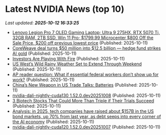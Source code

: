 # Latest NVIDIA News (top 10)
_Last updated: **2025-10-12 16:33:25**_

- [Lenovo Legion Pro 7 OLED Gaming Laptop; Ultra 9 275HX, RTX 5070 Ti, 32GB RAM, 2TB SSD, Win 11 Pro; $1799.99 Microcenter $800 Off the Sale Price, $200 off previous lowest price](https://slickdeals.net/f/18691267-lenovo-legion-pro-7-oled-gaming-laptop-ultra-9-275hx-rtx-5070-ti-32gb-ram-2tb-ssd-win-11-pro-1799-99-microcenter-800-off-the-sale-price-200-off-previous-lowest-price) (Published: 2025-10-11)
- [CoreWeave deal turns $50 million into $12.5 billion — hedge fund strikes AI gold](https://economictimes.indiatimes.com/news/international/us/coreweave-deal-turns-50-million-into-12-5-billion-hedge-fund-strikes-ai-gold/articleshow/124480131.cms) (Published: 2025-10-11)
- [Investors Are Playing With Fire](https://biztoc.com/x/1ef4a7dd1557ef00) (Published: 2025-10-11)
- [US West’s Wild Rainy Weather Set to Extend Through Weekend](https://biztoc.com/x/0906c3c5e263a211) (Published: 2025-10-11)
- [AP reader question: What if essential federal workers don’t show up for work?](https://biztoc.com/x/01c3b14e70227738) (Published: 2025-10-11)
- [China’s New Weapon in US Trade Talks: Batteries](https://biztoc.com/x/240b4a23becc4b27) (Published: 2025-10-11)
- [nvidia-dali-nightly-cuda130 1.52.0.dev20251008](https://pypi.org/project/nvidia-dali-nightly-cuda130/1.52.0.dev20251008/) (Published: 2025-10-11)
- [3 Biotech Stocks That Could More Than Triple if Their Trials Succeed](https://biztoc.com/x/920290fd3ce57fd3) (Published: 2025-10-11)
- [Analysis: in 2025, tech companies have raised about $157B in the US bond markets, up 70% from last year, as debt seeps into every corner of the AI economy](https://biztoc.com/x/6ad16d5c990a5f68) (Published: 2025-10-11)
- [nvidia-dali-nightly-cuda120 1.52.0.dev20251007](https://pypi.org/project/nvidia-dali-nightly-cuda120/1.52.0.dev20251007/) (Published: 2025-10-11)

